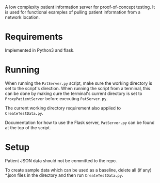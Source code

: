 A low complexity patient information server for proof-of-concept testing. It is used for functional examples of pulling patient information from a network location.

# Requirements

Implemented in Python3 and flask. 

# Running

 When running the `PatServer.py` script, make sure the working directory is set to the script's direction. When running the script from a terminal, this can be done by making cure the terminal's current directory is set to `ProxyPatientServer` before executing `PatServer.py`.

The current working directory requirement also applied to `CreateTestData.py`.

Documentation for how to use the Flask server, `PatServer.py` can be found at the top of the script.

# Setup

Patient JSON data should not be committed to the repo.

To create sample data which can be used as a baseline, delete all (if any) *.json files in the directory and then run `CreateTestData.py`.



